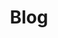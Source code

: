 ﻿---
layout: list
title: Blog
slug: blog
description: >
  Shravan Venkataraman is an avid quant finance enthusiast.
accent_color: rgb(38,139,210)
accent_image:
  background: rgb(32,32,32)
  overlay:    false
---
